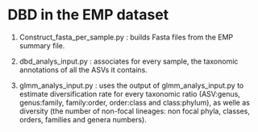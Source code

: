 # DBD in the EMP dataset

1. Construct_fasta_per_sample.py : builds Fasta files from the EMP summary file. 

2. dbd_analys_input.py : associates for every sample, the taxonomic annotations of all the ASVs it contains. 

3. glmm_analys_input.py : uses the output of glmm_analys_input.py to estimate diversification rate for every taxonomic ratio   (ASV:genus, genus:family, family:order, order:class and class:phylum), as welle as diversity (the number of non-focal lineages: non focal phyla, classes, orders, families and genera numbers).


